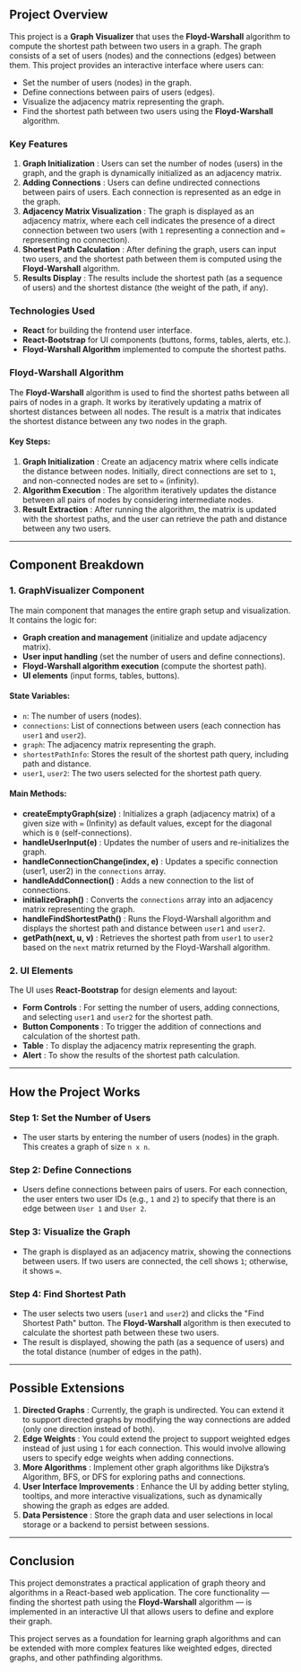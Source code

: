 
## **Project Overview**

This project is a **Graph Visualizer** that uses the **Floyd-Warshall** algorithm to compute the shortest path between two users in a graph. The graph consists of a set of users (nodes) and the connections (edges) between them. This project provides an interactive interface where users can:

* Set the number of users (nodes) in the graph.
* Define connections between pairs of users (edges).
* Visualize the adjacency matrix representing the graph.
* Find the shortest path between two users using the **Floyd-Warshall** algorithm.

### **Key Features**

1. **Graph Initialization** : Users can set the number of nodes (users) in the graph, and the graph is dynamically initialized as an adjacency matrix.
2. **Adding Connections** : Users can define undirected connections between pairs of users. Each connection is represented as an edge in the graph.
3. **Adjacency Matrix Visualization** : The graph is displayed as an adjacency matrix, where each cell indicates the presence of a direct connection between two users (with `1` representing a connection and `∞` representing no connection).
4. **Shortest Path Calculation** : After defining the graph, users can input two users, and the shortest path between them is computed using the **Floyd-Warshall** algorithm.
5. **Results Display** : The results include the shortest path (as a sequence of users) and the shortest distance (the weight of the path, if any).

### **Technologies Used**

* **React** for building the frontend user interface.
* **React-Bootstrap** for UI components (buttons, forms, tables, alerts, etc.).
* **Floyd-Warshall Algorithm** implemented to compute the shortest paths.

### **Floyd-Warshall Algorithm**

The **Floyd-Warshall** algorithm is used to find the shortest paths between all pairs of nodes in a graph. It works by iteratively updating a matrix of shortest distances between all nodes. The result is a matrix that indicates the shortest distance between any two nodes in the graph.

#### Key Steps:

1. **Graph Initialization** : Create an adjacency matrix where cells indicate the distance between nodes. Initially, direct connections are set to `1`, and non-connected nodes are set to `∞` (infinity).
2. **Algorithm Execution** : The algorithm iteratively updates the distance between all pairs of nodes by considering intermediate nodes.
3. **Result Extraction** : After running the algorithm, the matrix is updated with the shortest paths, and the user can retrieve the path and distance between any two users.

---

## **Component Breakdown**

### **1. GraphVisualizer Component**

The main component that manages the entire graph setup and visualization. It contains the logic for:

* **Graph creation and management** (initialize and update adjacency matrix).
* **User input handling** (set the number of users and define connections).
* **Floyd-Warshall algorithm execution** (compute the shortest path).
* **UI elements** (input forms, tables, buttons).

#### **State Variables:**

* `n`: The number of users (nodes).
* `connections`: List of connections between users (each connection has `user1` and `user2`).
* `graph`: The adjacency matrix representing the graph.
* `shortestPathInfo`: Stores the result of the shortest path query, including path and distance.
* `user1`, `user2`: The two users selected for the shortest path query.

#### **Main Methods:**

* **createEmptyGraph(size)** : Initializes a graph (adjacency matrix) of a given size with `∞` (Infinity) as default values, except for the diagonal which is `0` (self-connections).
* **handleUserInput(e)** : Updates the number of users and re-initializes the graph.
* **handleConnectionChange(index, e)** : Updates a specific connection (user1, user2) in the `connections` array.
* **handleAddConnection()** : Adds a new connection to the list of connections.
* **initializeGraph()** : Converts the `connections` array into an adjacency matrix representing the graph.
* **handleFindShortestPath()** : Runs the Floyd-Warshall algorithm and displays the shortest path and distance between `user1` and `user2`.
* **getPath(next, u, v)** : Retrieves the shortest path from `user1` to `user2` based on the `next` matrix returned by the Floyd-Warshall algorithm.

### **2. UI Elements**

The UI uses **React-Bootstrap** for design elements and layout:

* **Form Controls** : For setting the number of users, adding connections, and selecting `user1` and `user2` for the shortest path.
* **Button Components** : To trigger the addition of connections and calculation of the shortest path.
* **Table** : To display the adjacency matrix representing the graph.
* **Alert** : To show the results of the shortest path calculation.

---

## **How the Project Works**

### **Step 1: Set the Number of Users**

* The user starts by entering the number of users (nodes) in the graph. This creates a graph of size `n x n`.

### **Step 2: Define Connections**

* Users define connections between pairs of users. For each connection, the user enters two user IDs (e.g., `1` and `2`) to specify that there is an edge between `User 1` and `User 2`.

### **Step 3: Visualize the Graph**

* The graph is displayed as an adjacency matrix, showing the connections between users. If two users are connected, the cell shows `1`; otherwise, it shows `∞`.

### **Step 4: Find Shortest Path**

* The user selects two users (`user1` and `user2`) and clicks the "Find Shortest Path" button. The **Floyd-Warshall** algorithm is then executed to calculate the shortest path between these two users.
* The result is displayed, showing the path (as a sequence of users) and the total distance (number of edges in the path).

---

## **Possible Extensions**

1. **Directed Graphs** : Currently, the graph is undirected. You can extend it to support directed graphs by modifying the way connections are added (only one direction instead of both).
2. **Edge Weights** : You could extend the project to support weighted edges instead of just using `1` for each connection. This would involve allowing users to specify edge weights when adding connections.
3. **More Algorithms** : Implement other graph algorithms like Dijkstra’s Algorithm, BFS, or DFS for exploring paths and connections.
4. **User Interface Improvements** : Enhance the UI by adding better styling, tooltips, and more interactive visualizations, such as dynamically showing the graph as edges are added.
5. **Data Persistence** : Store the graph data and user selections in local storage or a backend to persist between sessions.

---

## **Conclusion**

This project demonstrates a practical application of graph theory and algorithms in a React-based web application. The core functionality — finding the shortest path using the **Floyd-Warshall** algorithm — is implemented in an interactive UI that allows users to define and explore their graph.

This project serves as a foundation for learning graph algorithms and can be extended with more complex features like weighted edges, directed graphs, and other pathfinding algorithms.
